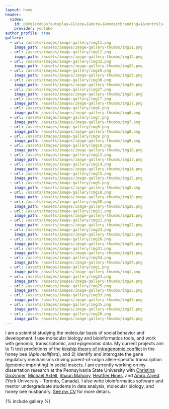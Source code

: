 ```yaml
---
layout: home
header:
  video:
    id: p8Vq1kxdoGs?autoplay=1&loop=1&mute=1&modestbranding=1&controls=0&playlist=p8Vq1kxdoGs
    provider: youtube
author_profile: true
gallery:
  - url: /assets/images/image-gallery/img11.png
    image_path: /assets/images/image-gallery-thumbs/img11.png
  - url: /assets/images/image-gallery/img12.png
    image_path: /assets/images/image-gallery-thumbs/img12.png
  - url: /assets/images/image-gallery/img32.png
    image_path: /assets/images/image-gallery-thumbs/img32.png
  - url: /assets/images/image-gallery/img29.png
    image_path: /assets/images/image-gallery-thumbs/img29.png
  - url: /assets/images/image-gallery/img30.png
    image_path: /assets/images/image-gallery-thumbs/img30.png
  - url: /assets/images/image-gallery/img27.png
    image_path: /assets/images/image-gallery-thumbs/img27.png
  - url: /assets/images/image-gallery/img17.png
    image_path: /assets/images/image-gallery-thumbs/img17.png
  - url: /assets/images/image-gallery/img6.png
    image_path: /assets/images/image-gallery-thumbs/img6.png
  - url: /assets/images/image-gallery/img7.png
    image_path: /assets/images/image-gallery-thumbs/img7.png
  - url: /assets/images/image-gallery/img8.png
    image_path: /assets/images/image-gallery-thumbs/img8.png
  - url: /assets/images/image-gallery/img9.png
    image_path: /assets/images/image-gallery-thumbs/img9.png
  - url: /assets/images/image-gallery/img10.png
    image_path: /assets/images/image-gallery-thumbs/img10.png
  - url: /assets/images/image-gallery/img13.png
    image_path: /assets/images/image-gallery-thumbs/img13.png
  - url: /assets/images/image-gallery/img14.png
    image_path: /assets/images/image-gallery-thumbs/img14.png
  - url: /assets/images/image-gallery/img15.png
    image_path: /assets/images/image-gallery-thumbs/img15.png
  - url: /assets/images/image-gallery/img5.png
    image_path: /assets/images/image-gallery-thumbs/img5.png
  - url: /assets/images/image-gallery/img18.png
    image_path: /assets/images/image-gallery-thumbs/img18.png
  - url: /assets/images/image-gallery/img20.png
    image_path: /assets/images/image-gallery-thumbs/img20.png
  - url: /assets/images/image-gallery/img21.png
    image_path: /assets/images/image-gallery-thumbs/img21.png
  - url: /assets/images/image-gallery/img22.png
    image_path: /assets/images/image-gallery-thumbs/img22.png
  - url: /assets/images/image-gallery/img23.png
    image_path: /assets/images/image-gallery-thumbs/img23.png
  - url: /assets/images/image-gallery/img26.png
    image_path: /assets/images/image-gallery-thumbs/img26.png
  - url: /assets/images/image-gallery/img31.png
    image_path: /assets/images/image-gallery-thumbs/img31.png
  - url: /assets/images/image-gallery/img34.png
    image_path: /assets/images/image-gallery-thumbs/img34.png
  - url: /assets/images/image-gallery/img1.png
    image_path: /assets/images/image-gallery-thumbs/img1.png
  - url: /assets/images/image-gallery/img24.png
    image_path: /assets/images/image-gallery-thumbs/img24.png
  - url: /assets/images/image-gallery/img25.png
    image_path: /assets/images/image-gallery-thumbs/img25.png
  - url: /assets/images/image-gallery/img33.png
    image_path: /assets/images/image-gallery-thumbs/img33.png
  - url: /assets/images/image-gallery/img35.png
    image_path: /assets/images/image-gallery-thumbs/img35.png
  - url: /assets/images/image-gallery/img28.png
    image_path: /assets/images/image-gallery-thumbs/img28.png
---
```


I am a scientist studying the molecular basis of social behavior and development. I use molecular biology and bioinformatics tools, and work with genomic, transcriptomic, and epigenomic data. My current projects aim to 1) test predictions of the [kinship theory of intragenomic conflict](https://doi.org/10.1186/1471-2148-3-15) in the honey bee (*Apis mellifera*), and 2) identify and interogate the gene regulatory mechanisms driving parent-of-origin allele-specific transcription (genomic imprinting) in social insects. I am currently working on my dissertation research at the Pennsylvania State University with [Christina Grozinger](https://www.grozingerlab.com/), [Michael Axtell](https://sites.psu.edu/axtell/), [Shaun Mahony](https://mahonylab.org/), [Heather Hines](https://hineslab.org/), and [Amro Zayed](http://zayedlab.apps01.yorku.ca/wordpress/) (York University - Toronto, Canada). I also write bioinformatics software and mentor undergraduate students in data analysis, molecular biology, and honey bee husbandry. [See my CV](/CV) for more details.

{% include gallery %}